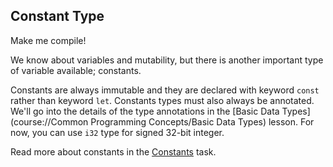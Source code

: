 ## Constant Type

Make me compile!

<div class="hint">
  We know about variables and mutability, but there is another important type of
variable available; constants.
</div>

<div class="hint">

Constants are always immutable and they are declared with keyword <code>const</code> rather
than keyword <code>let</code>.
Constants types must also always be annotated. We'll go into the details of the type annotations in the [Basic Data Types](course://Common Programming Concepts/Basic Data Types) lesson. For now, you can use `i32` type for signed 32-bit integer.
</div>

<div class="hint">

Read more about constants in the [Constants](course://Common+Programming+Concepts/Variables/Constants) task.
</div>
